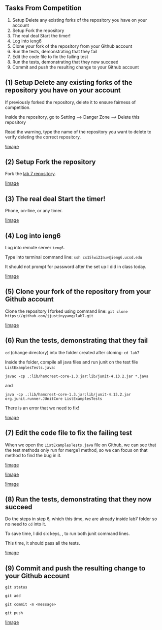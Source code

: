 Tasks From Competition
---
1. Setup Delete any existing forks of the repository you have on your account
2. Setup Fork the repository
3. The real deal Start the timer!
4. Log into ieng6
5. Clone your fork of the repository from your Github account
6. Run the tests, demonstrating that they fail
7. Edit the code file to fix the failing test
8. Run the tests, demonstrating that they now succeed
9. Commit and push the resulting change to your Github account

(1) Setup Delete any existing forks of the repository you have on your account
---
If previously forked the repository, delete it to ensure fairness of competition.

Inside the repository, go to Setting --> Danger Zone --> Delete this repository

Read the warning, type the name of the repository you want to delete to verify deleting the correct repository.

[!image](delete_repo.png)

(2) Setup Fork the repository
---
Fork the [lab 7 repository](https://github.com/ucsd-cse15l-w23/lab7).

[!image](fork_repo.png)

(3) The real deal Start the timer!
---
Phone, on-line, or any timer.

[!image](timer.png)

(4) Log into ieng6
---
Log into remote server `ieng6`.

Type into terminal command line: `ssh cs15lwi23auv@ieng6.ucsd.edu`

It should not prompt for password after the set up I did in class today.

[!image](login.png)

(5) Clone your fork of the repository from your Github account
---
Clone the repository I forked using command line: `git clone https://github.com/jjustinyyang/lab7.git`

[!image](clone_repo.png)

(6) Run the tests, demonstrating that they fail
---
`cd` (change directory) into the folder created after cloning: `cd lab7`

Inside the folder, compile all java files and run junit on the test file `ListExamplesTests.java`:

`javac -cp .:lib/hamcrest-core-1.3.jar:lib/junit-4.13.2.jar *.java`

and

`java -cp .:lib/hamcrest-core-1.3.jar:lib/junit-4.13.2.jar org.junit.runner.JUnitCore ListExamplesTests`

There is an error that we need to fix!

[!image](fail_tests.png)

(7) Edit the code file to fix the failing test
---

When we open the `ListExamplesTests.java` file on Github, we can see that the test methods only run for merge1 method, so we can focus on that method to find the bug in it.

[!image](nano.png)

[!image](before_fix.png)

[!image](after_fix.png)

(8) Run the tests, demonstrating that they now succeed
---
Do the steps in step 6, which this time, we are already inside lab7 folder so no need to `cd` into it.

To save time, I did six <up> keys, <up><up><up><up><up><up><enter>, to run both junit command lines.
 
This time, it should pass all the tests.

[!image](succeed_tests.png)

(9) Commit and push the resulting change to your Github account
---
`git status`

`git add`

`git commit -m <message>`

`git push`

[!image](commit_push.png)
